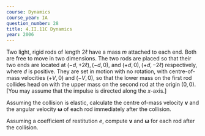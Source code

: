 ```yaml
---
course: Dynamics
course_year: IA
question_number: 28
title: 4.II.11C Dynamics
year: 2006
---
```



Two light, rigid rods of length $2 \ell$ have a mass $m$ attached to each end. Both are free to move in two dimensions. The two rods are placed so that their two ends are located at $(-d,+2 \ell),(-d, 0)$, and $(+d, 0),(+d,-2 \ell)$ respectively, where $d$ is positive. They are set in motion with no rotation, with centre-of-mass velocities $(+V, 0)$ and $(-V, 0)$, so that the lower mass on the first rod collides head on with the upper mass on the second rod at the origin $(0,0)$. [You may assume that the impulse is directed along the $x$-axis.]

Assuming the collision is elastic, calculate the centre of-mass velocity $\boldsymbol{v}$ and the angular velocity $\boldsymbol{\omega}$ of each rod immediately after the collision.

Assuming a coefficient of restitution $e$, compute $\boldsymbol{v}$ and $\boldsymbol{\omega}$ for each rod after the collision.